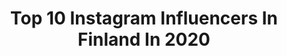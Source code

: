 ---
title: Top 10 Instagram Influencers In Finland In 2020
description: >-
  Find top Instagram influencers in Finland in 2020. Most popular hashtags: #vappu #healthyfood #ootd #icaniwill.
platform: Instagram
profiles:
  - username: "jani.aleksi"
    fullname: >-
      ⠀⠀⠀⠀⠀ ⠀⠀⠀⠀💔 𝙹𝚊𝚗𝚒 𝙷𝚞𝚑𝚝𝚊𝚔𝚊𝚕𝚕𝚒𝚘
    location: "Finland"
    followers: 5673
    engagement: 4366
    commentsToLikes: 0.086119
    id: ck9wgo4dou8gb0j7858izie2x
    verified: false
    hashtags: ""
  - username: "kristanykanen"
    fullname: >-
      Krista Vera Elisabeta Nykänen
    location: "Finland"
    followers: 2469
    engagement: 3077
    commentsToLikes: 0.152789
    id: ckap11l0ysqa80i78rpmt0obj
    verified: false
    hashtags: "#winter, #wanhat2020, #yesterday, #nuestronfrio"
  - username: "bettinapeltoniemi"
    fullname: >-
      BETTINA TOVE PELTONIEMI
    location: "Finland"
    followers: 38978
    engagement: 2064
    commentsToLikes: 0.099805
    id: ckap45jvg5xul0i78pi0r61yh
    verified: false
    hashtags: "#viaplayviikonloppu, #kaupallinenyhteisty, #icaniwill, #giveaway"
  - username: "sinimalist"
    fullname: >-
      S I N I
    location: "Finland"
    followers: 6333
    engagement: 2039
    commentsToLikes: 0.221644
    id: ck5c0w74qtyn00i11wrwzpguy
    verified: false
    hashtags: "#palkinto, #tulppaani, #kalevalakoru, #finnishfashion"
  - username: "laurarosilla"
    fullname: >-
      Laura Rosilla
    location: "Finland"
    followers: 24287
    engagement: 1495
    commentsToLikes: 0.064857
    id: ck5hfixf8xp850i112m1ipw45
    verified: false
    hashtags: "#burpeevariation, #smoothie, #healthyfood, #workout"
  - username: "_joalin"
    fullname: >-
      
    location: "Finland"
    followers: 2239087
    engagement: 1229
    commentsToLikes: 0.061060
    id: ck0w16yybhuwf0i19yz9mfzke
    verified: true
    hashtags: ""
  - username: "rooperannisto"
    fullname: >-
      𝗥𝗼𝗼𝗽𝗲 𝗥𝗮𝗻𝗻𝗶𝘀𝘁𝗼
    location: "Finland"
    followers: 76678
    engagement: 1202
    commentsToLikes: 0.057414
    id: ck138yosjinxx0i19tkpftf1j
    verified: false
    hashtags: "#hampaidenvalkasu, #rawesome, #junglejuicebar, #jaffajuicy"
  - username: "emilikumpuniemi"
    fullname: >-
      EMILI K. - HYVINVOINTI
    location: "Finland"
    followers: 16821
    engagement: 1059
    commentsToLikes: 0.104862
    id: ck13ayhppst1m0i198djic3au
    verified: false
    hashtags: "#leivonta, #lahja, #tiistai, #bloggaaja"
  - username: "nikosaarinen"
    fullname: >-
      NikoSaarinen
    location: "Finland"
    followers: 75491
    engagement: 662
    commentsToLikes: 0.046547
    id: ck6u4exrq3br70j717qakrimj
    verified: false
    hashtags: "#inez, #ruutu, #virtuaalivappu, #poliisi"
  - username: "jenni_succeedo"
    fullname: >-
      𝕁𝕖𝕟𝕟𝕚 𝕊𝕒𝕜𝕤𝕚𝕠
    location: "Finland"
    followers: 2098
    engagement: 3550
    commentsToLikes: 0.248201
    id: ckaoydnr2h2s10i78gzeyu4zn
    verified: false
    hashtags: "#fashion, #instaphoto, #ginatricot, #bumbag"
---